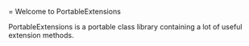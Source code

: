 = Welcome to PortableExtensions

PortableExtensions is a portable class library containing a lot of useful extension methods.
